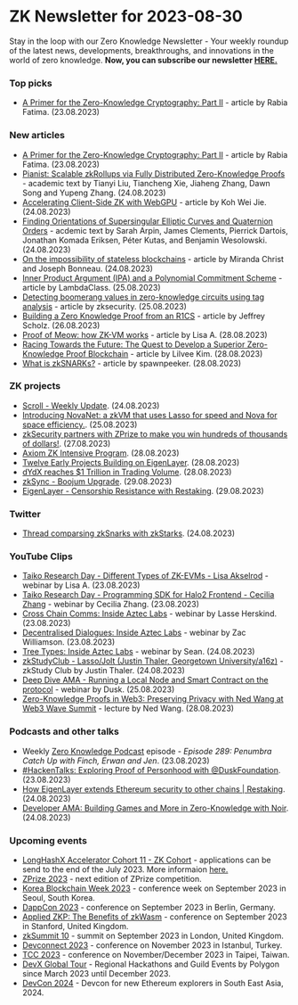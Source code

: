 # ZK Newsletter for 2023-08-30
Stay in the loop with our Zero Knowledge Newsletter - Your weekly roundup of the latest news, developments, breakthroughs, and innovations in the world of zero knowledge. **Now, you can subscribe our newsletter [HERE.](https://zknewsletter.com/)**

### Top picks
* [A Primer for the Zero-Knowledge Cryptography: Part II](https://medium.com/@rabiafatima/a-primer-for-the-zero-knowledge-cryptography-part-ii-ecc0199d0a56) - article by Rabia Fatima. (23.08.2023)

### New articles 
* [A Primer for the Zero-Knowledge Cryptography: Part II](https://medium.com/@rabiafatima/a-primer-for-the-zero-knowledge-cryptography-part-ii-ecc0199d0a56) - article by Rabia Fatima. (23.08.2023)
* [Pianist: Scalable zkRollups via Fully Distributed Zero-Knowledge Proofs](https://eprint.iacr.org/2023/1271.pdf) - academic text by Tianyi Liu, Tiancheng Xie, Jiaheng Zhang, Dawn Song and Yupeng Zhang. (24.08.2023)
* [Accelerating Client-Side ZK with WebGPU](https://geometry.xyz/notebook/accelerating-client-side-zk-with-webgpu) - article by Koh Wei Jie. (24.08.2023)
* [Finding Orientations of Supersingular Elliptic Curves and Quaternion Orders](https://eprint.iacr.org/2023/1268.pdf) - acdemic text by Sarah Arpin, James Clements, Pierrick Dartois, Jonathan Komada Eriksen, Péter Kutas, and Benjamin Wesolowski. (24.08.2023)
* [On the impossibility of stateless blockchains](https://a16zcrypto.com/posts/article/on-the-impossibility-of-stateless-blockchains/) - article by Miranda Christ and Joseph Bonneau. (24.08.2023)
* [Inner Product Argument (IPA) and a Polynomial Commitment Scheme](https://blog.lambdaclass.com/ipa-and-a-polynomial-commitment-scheme/) - article by LambdaClass. (25.08.2023)
* [Detecting boomerang values in zero-knowledge circuits using tag analysis](https://www.zksecurity.xyz/blog/posts/boomerang/) - article by zksecurity. (25.08.2023)
* [Building a Zero Knowledge Proof from an R1CS](https://www.rareskills.io/post/r1cs-zkp) - article by Jeffrey Scholz. (26.08.2023)
* [Proof of Meow: how ZK-VM works](https://taiko.mirror.xyz/Q0J6JmeXwTrBhK3mQRVa4NU2TzCtyDzTrjnGR8VWGOE) - article by Lisa A. (28.08.2023)
* [Racing Towards the Future: The Quest to Develop a Superior Zero-Knowledge Proof Blockchain](https://medium.com/@lilvee.kim/racing-towards-the-future-the-quest-to-develop-a-superior-zero-knowledge-proof-blockchain-6dd8dcc842d7) - article by Lilvee Kim. (28.08.2023)
* [What is zkSNARKs?](https://medium.com/@mortywilshere9/what-is-zksnarks-db80c6be2d0c) - article by spawnpeeker. (28.08.2023)

### ZK projects
* [Scroll - Weekly Update](https://twitter.com/Scroll_ZKP/status/1695231512344760740). (24.08.2023)
* [Introducing NovaNet: a zkVM that uses Lasso for speed and Nova for space efficiency.](https://blog.icme.io/introducing-novanet/). (25.08.2023)
* [zkSecurity partners with ZPrize to make you win hundreds of thousands of dollars!](https://www.zksecurity.xyz/blog/posts/zprize/). (27.08.2023)
* [Axiom ZK Intensive Program](https://www.axiom.xyz/blog/zk-intensive). (28.08.2023)
* [Twelve Early Projects Building on EigenLayer](https://www.blog.eigenlayer.xyz/twelve-early-projects-building-on-eigenlayer/). (28.08.2023)
* [dYdX reaches $1 Trillion in Trading Volume](https://dydx.exchange/blog/1trillion-trading-volume). (28.08.2023)
* [zkSync - Boojum Upgrade](https://twitter.com/TheDeFISaint/status/1696473287151284348). (29.08.2023)
* [EigenLayer - Censorship Resistance with Restaking](https://www.blog.eigenlayer.xyz/censorship-resistance-with-restaking/). (29.08.2023)

### Twitter
* [Thread comparsing zkSnarks with zkStarks](https://twitter.com/DGClub_/status/1694747970258760002). (24.08.2023)

### YouTube Clips
* [Taiko Research Day - Different Types of ZK-EVMs - Lisa Akselrod](https://www.youtube.com/watch?v=eY13S8uGYbA) - webinar by Lisa A. (23.08.2023)
* [Taiko Research Day - Programming SDK for Halo2 Frontend - Cecilia Zhang](https://www.youtube.com/watch?v=GErNykWQAxY) - webinar by Cecilia Zhang. (23.08.2023)
* [Cross Chain Comms: Inside Aztec Labs](https://www.youtube.com/watch?v=DNKMQqR7VRI) - webinar by Lasse Herskind. (23.08.2023)
* [Decentralised Dialogues: Inside Aztec Labs](https://www.youtube.com/watch?v=eCgJDWDYlfo) - webinar by Zac Williamson. (23.08.2023)
* [Tree Types: Inside Aztec Labs](https://www.youtube.com/watch?v=ejZe98ZuiKU) - webinar by Sean. (24.08.2023)
* [zkStudyClub - Lasso/Jolt (Justin Thaler, Georgetown University/a16z)](https://www.youtube.com/watch?v=Q9t3ALjpRwk) - zkStudy Club by Justin Thaler. (24.08.2023)
* [Deep Dive AMA - Running a Local Node and Smart Contract on the protocol](https://www.youtube.com/watch?v=1iLeLNq_M1c) - webinar by Dusk. (25.08.2023)
* [Zero-Knowledge Proofs in Web3: Preserving Privacy with Ned Wang at Web3 Wave Summit](https://www.youtube.com/watch?v=8aiXCrbQxfI) - lecture by Ned Wang. (28.08.2023)

### Podcasts and other talks
* Weekly [Zero Knowledge Podcast](https://zeroknowledge.fm/289-2/) episode - *Episode 289: Penumbra Catch Up with Finch, Erwan and Jen*. (23.08.2023)
* [#HackenTalks: Exploring Proof of Personhood with @DuskFoundation](https://twitter.com/DuskFoundation/status/1694348366065352943). (23.08.2023)
* [How EigenLayer extends Ethereum security to other chains | Restaking](https://twitter.com/blocknative/status/1693674389714370863). (24.08.2023) 
* [Developer AMA: Building Games and More in Zero-Knowledge with Noir](https://twitter.com/aztecnetwork/status/1694771597880742050). (24.08.2023)

### Upcoming events
* [LongHashX Accelerator Cohort 11 - ZK Cohort](https://longhashventures.typeform.com/ZKCohort?typeform-source=t.co) - applications can be send to the end of the July 2023. More informaion [here.](https://www.longhash.vc/accelerator/zk-accelerator/)
* [ZPrize 2023](https://www.zprize.io/blog/announcing-zprize-2023) - next edition of ZPrize competition.
* [Korea Blockchain Week 2023](https://koreablockchainweek.com/) - conference week on September 2023 in Seoul, South Korea. 
* [DappCon 2023](https://www.dappcon.io/#about) - conference on September 2023 in Berlin, Germany.
* [Applied ZKP: The Benefits of zkWasm](https://law.stanford.edu/codex-the-stanford-center-for-legal-informatics/projects/zero-knowledge-cryptography/) - conference on September 2023 in Stanford, United Kingdom.
* [zkSummit 10](https://www.zksummit.com/) - summit on September 2023 in London, United Kingdom.
* [Devconnect 2023](https://devconnect.org/) - conference on November 2023 in Istanbul, Turkey.
* [TCC 2023](https://tcc.iacr.org/2023/) - conference on November/December 2023 in Taipei, Taiwan.
* [DevX Global Tour](https://polygon.technology/blog/polygon-labs-announces-devx-global-tour) - Regional Hackathons and Guild Events by Polygon since March 2023 until December 2023.
* [DevCon 2024](https://devcon.org/) - Devcon for new Ethereum explorers in South East Asia, 2024.

